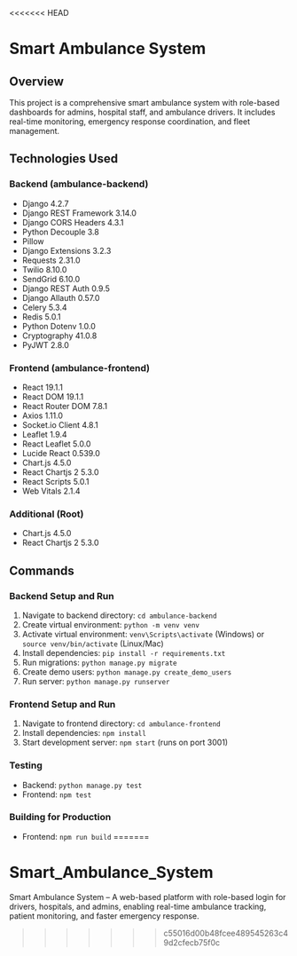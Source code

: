 <<<<<<< HEAD
# Smart Ambulance System

## Overview

This project is a comprehensive smart ambulance system with role-based dashboards for admins, hospital staff, and ambulance drivers. It includes real-time monitoring, emergency response coordination, and fleet management.

## Technologies Used

### Backend (ambulance-backend)
- Django 4.2.7
- Django REST Framework 3.14.0
- Django CORS Headers 4.3.1
- Python Decouple 3.8
- Pillow
- Django Extensions 3.2.3
- Requests 2.31.0
- Twilio 8.10.0
- SendGrid 6.10.0
- Django REST Auth 0.9.5
- Django Allauth 0.57.0
- Celery 5.3.4
- Redis 5.0.1
- Python Dotenv 1.0.0
- Cryptography 41.0.8
- PyJWT 2.8.0

### Frontend (ambulance-frontend)
- React 19.1.1
- React DOM 19.1.1
- React Router DOM 7.8.1
- Axios 1.11.0
- Socket.io Client 4.8.1
- Leaflet 1.9.4
- React Leaflet 5.0.0
- Lucide React 0.539.0
- Chart.js 4.5.0
- React Chartjs 2 5.3.0
- React Scripts 5.0.1
- Web Vitals 2.1.4

### Additional (Root)
- Chart.js 4.5.0
- React Chartjs 2 5.3.0

## Commands

### Backend Setup and Run
1. Navigate to backend directory: `cd ambulance-backend`
2. Create virtual environment: `python -m venv venv`
3. Activate virtual environment: `venv\Scripts\activate` (Windows) or `source venv/bin/activate` (Linux/Mac)
4. Install dependencies: `pip install -r requirements.txt`
5. Run migrations: `python manage.py migrate`
6. Create demo users: `python manage.py create_demo_users`
7. Run server: `python manage.py runserver`

### Frontend Setup and Run
1. Navigate to frontend directory: `cd ambulance-frontend`
2. Install dependencies: `npm install`
3. Start development server: `npm start` (runs on port 3001)

### Testing
- Backend: `python manage.py test`
- Frontend: `npm test`

### Building for Production
- Frontend: `npm run build`
=======
# Smart_Ambulance_System
Smart Ambulance System – A web-based platform with role-based login for drivers, hospitals, and admins, enabling real-time ambulance tracking, patient monitoring, and faster emergency response.
>>>>>>> c55016d00b48fcee489545263c49d2cfecb75f0c
